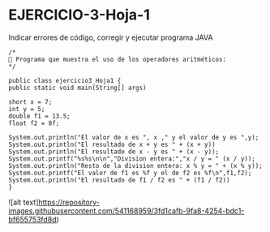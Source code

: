 # EJERCICIO-3-Hoja-1
Indicar errores de código, corregir y ejecutar programa JAVA


    /*
    📌 Programa que muestra el uso de los operadores aritméticos:
    */
    
    public class ejercicio3_Hoja1 {        
    public static void main(String[] args)  
 
    short x = 7;
    int y = 5;
    double f1 = 13.5; 
    float f2 = 8f;

    System.out.println("El valor de x es ", x ," y el valor de y es ",y);
    System.out.println("El resultado de x + y es " + (x + y))
    System.out.println("El resultado de x - y es " + (x - y));
    System.out.printf("%s%s\n\n","Division entera:","x / y = " (x / y)); 
    System.out.println("Resto de la division entera: x % y = " + (x % y));
    System.out.printf("El valor de f1 es %f y el de f2 es %f\n",f1,f2);
    System.out.println("El resultado de f1 / f2 es " + (f1 / f2))
    }


![alt text]https://repository-images.githubusercontent.com/541168959/3fd1cafb-9fa8-4254-bdc1-bf655753fd8d)


